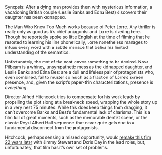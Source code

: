 Synopsis: After a dying man provides them with mysterious information, a vacationing British couple (Leslie Banks and Edna Best) discovers their daughter has been kidnapped.

The Man Who Knew Too Much works because of Peter Lorre.  Any thriller is really only as good as it’s chief antagonist and Lorre is riveting here.  Though he reportedly spoke so little English at the time of filming that he resorted to learning his line phonetically, Lorre nonetheless manages to infuse every word with a subtle menace that belies his limited understanding of the semantics.

Unfortunately, the rest of the cast leaves something to be desired.  Nova Pilbeam is a whiney, unsympathetic mess as the kidnapped daughter, and Leslie Banks and Edna Best are a dull and lifeless pair of protagonists who, even combined, fail to muster so much as a fraction of Lorre’s screen presence, and, given the script’s paper-thin characterizations, presence is <em>everything</em>. 

Director Alfred Hitchcock tries to compensate for his weak leads by propelling the plot along at a breakneck speed, wrapping the whole story up in a very neat 75 minutes.  While this does keep things from dragging, it can’t overcome Banks and Best’s fundamental lack of charisma.  This is a film full of great moments, such as the memorable dentist scene, or the classic Royal Albert Hall sequence, that never quite gels due to a fundamental disconnect from the protagonists.

Hitchcock, perhaps sensing a missed opportunity, would <a href="/browse/reviews/the-man-who-knew-too-much-1956/">remake this film 22 years later</a> with Jimmy Stewart and Doris Day in the lead roles, but, unfortunately, that film has it’s own set of problems. 


